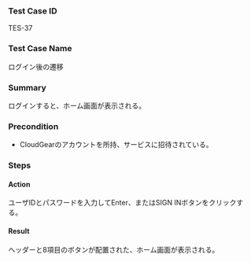 ### Test Case ID
TES-37

### Test Case Name
ログイン後の遷移

### Summary
ログインすると、ホーム画面が表示される。

### Precondition
* CloudGearのアカウントを所持、サービスに招待されている。

### Steps

#### Action
ユーザIDとパスワードを入力してEnter、またはSIGN INボタンをクリックする。
#### Result
ヘッダーと8項目のボタンが配置された、ホーム画面が表示される。
